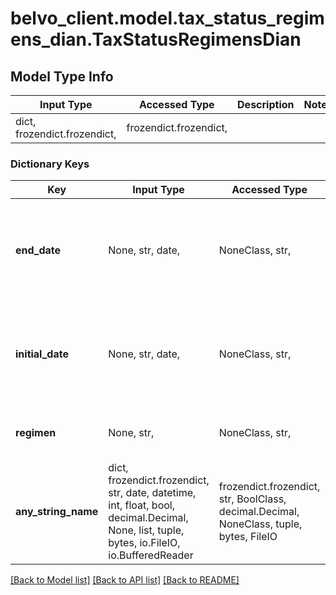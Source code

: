 # belvo_client.model.tax_status_regimens_dian.TaxStatusRegimensDian

## Model Type Info
Input Type | Accessed Type | Description | Notes
------------ | ------------- | ------------- | -------------
dict, frozendict.frozendict,  | frozendict.frozendict,  |  | 

### Dictionary Keys
Key | Input Type | Accessed Type | Description | Notes
------------ | ------------- | ------------- | ------------- | -------------
**end_date** | None, str, date,  | NoneClass, str,  | **Note**: This field is not applicable for DIAN Colombia and will return &#x60;null&#x60;.  | value must conform to RFC-3339 full-date YYYY-MM-DD
**initial_date** | None, str, date,  | NoneClass, str,  | **Note**: This field is not applicable for DIAN Colombia and will return &#x60;null&#x60;.  | value must conform to RFC-3339 full-date YYYY-MM-DD
**regimen** | None, str,  | NoneClass, str,  | The description of the regimen. | 
**any_string_name** | dict, frozendict.frozendict, str, date, datetime, int, float, bool, decimal.Decimal, None, list, tuple, bytes, io.FileIO, io.BufferedReader | frozendict.frozendict, str, BoolClass, decimal.Decimal, NoneClass, tuple, bytes, FileIO | any string name can be used but the value must be the correct type | [optional]

[[Back to Model list]](../../README.md#documentation-for-models) [[Back to API list]](../../README.md#documentation-for-api-endpoints) [[Back to README]](../../README.md)

